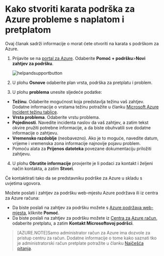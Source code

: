 <properties
    pageTitle="Upute za stvaranje zahtjev za podršku možete za Azure naplatom i pretplatama | Microsoft Azure"
    description="U članku se opisuje kako stvoriti zahtjev za podršku možete za Azure naplatom i pretplatama"
    services=""
    documentationCenter=""
    authors="genlin"
    manager="mbaldwin"
    editor=""
    tags="billing"
    />

<tags
    ms.service="billing"
    ms.workload="na"
    ms.tgt_pltfrm="na"
    ms.devlang="na"
    ms.topic="article"
    ms.date="08/24/2016"
    ms.author="genli"/>

# <a name="how-to-create-a-support-ticket-for-azure-billing-and-subscription-issues"></a>Kako stvoriti karata podrška za Azure probleme s naplatom i pretplatom
Ovaj članak sadrži informacije o morat ćete otvoriti na karata s podrškom za Azure.

1. Prijavite se na [portal za Azure](https://portal.azure.com/). Odaberite **Pomoć + podršku**>**Novi zahtjev za podršku**.

    ![helpandsupportbutton](./media/billing-how-to-create-billing-support-ticket/helpandsupport.png)
2. U plohu **Osnove** odaberite plan vrsta, podrška za pretplatu i problem.
3. U plohu **problema** unesite sljedeće podatke:

 * **Težinu**. Odaberite mogućnost koja predstavlja težinu vaš zahtjev. Dodatne informacije o vrstama težinu potražite u članku [Microsoft Azure Incident težinu tablice](http://support.microsoft.com/gp/AzureSevDetails).
 * **Vrsta problema**. Odaberite vrstu problema.
 * **Pojedinosti**. Navedite incidenta naslov da vaš zahtjev, a zatim tekst okvire pružiti potrebne informacije, a da biste obuhvatili sve dodatne informacije o zahtjevu.
 * **Vremensko razdoblje** (neobavezno). Ako je to moguće, navedite datum, vrijeme i vremenska zona informacije najnovije pojavu problem.
 * Pomoću alata za **Prijenos datoteka** povezane dokumentaciju priložiti zahtjevu.
4. U plohu **Obratite informacije** provjerite je li podaci za kontakt i željeni način kontakta, a zatim **Stvori**.

Će kontaktirati tako da se predstavniku podrške za Azure u skladu s uvjetima ugovora.

Možete poslati i zahtjev za podršku web-mjestu Azure podržava ili iz centra za Azure računa:

 * Da biste poslali na zahtjev za podršku možete s [Azure podržava web-mjesta](https://azure.microsoft.com/support/options/), kliknite **Pomoć**.
 * Da biste poslali na zahtjev za podršku možete iz [Centra za Azure račun](https://account.windowsazure.com/Subscriptions), odaberite pretplatu, a zatim **Kontakt Microsoftovoj podršci**.

 >[AZURE.NOTE]Samo administrator račun za Azure ima dozvole za pristup centru za račun. Dodatne informacije o tome kako saznati tko je administratorski račun pretplate potražite u članku [Najčešća pitanja](billing-subscription-transfer.md#faq).
